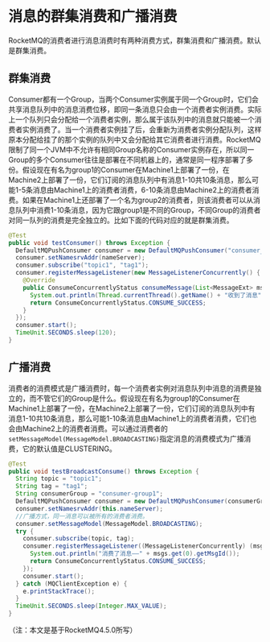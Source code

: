 # 消息的群集消费和广播消费

RocketMQ的消费者进行消息消费时有两种消费方式，群集消费和广播消费。默认是群集消费。

## 群集消费

Consumer都有一个Group，当两个Consumer实例属于同一个Group时，它们会共享消息队列中的消息消费位移，即同一条消息只会由一个消费者实例消费。实际上一个队列只会分配给一个消费者实例，那么属于该队列中的消息就只能被一个消费者实例消费了。当一个消费者实例挂了后，会重新为消费者实例分配队列，这样原本分配给挂了的那个实例的队列中又会分配给其它消费者进行消费。RocketMQ限制了同一个JVM中不允许有相同Group名称的Consumer实例存在，所以同一Group的多个Consumer往往是部署在不同机器上的，通常是同一程序部署了多份。假设现在有名为group1的Consumer在Machine1上部署了一份，在Machine2上部署了一份，它们订阅的消息队列中有消息1-10共10条消息，那么可能1-5条消息由Machine1上的消费者消费，6-10条消息由Machine2上的消费者消费。如果在Machine1上还部署了一个名为group2的消费者，则该消费者可以从消息队列中消费1-10条消息，因为它跟group1是不同的Group，不同Group的消费者对同一队列的消费是完全独立的。比如下面的代码对应的就是群集消费。

```java
@Test
public void testConsumer() throws Exception {
  DefaultMQPushConsumer consumer = new DefaultMQPushConsumer("consumer_group1");
  consumer.setNamesrvAddr(nameServer);
  consumer.subscribe("topic1", "tag1");
  consumer.registerMessageListener(new MessageListenerConcurrently() {
    @Override
    public ConsumeConcurrentlyStatus consumeMessage(List<MessageExt> msgs, ConsumeConcurrentlyContext context) {
      System.out.println(Thread.currentThread().getName() + "收到了消息" + msgs);
      return ConsumeConcurrentlyStatus.CONSUME_SUCCESS;
    }
  });
  consumer.start();
  TimeUnit.SECONDS.sleep(120);
}
```

## 广播消费

消费者的消费模式是广播消费时，每一个消费者实例对消息队列中消息的消费是独立的，而不管它们的Group是什么。假设现在有名为group1的Consumer在Machine1上部署了一份，在Machine2上部署了一份，它们订阅的消息队列中有消息1-10共10条消息，那么可能1-10条消息由Machine1上的消费者消费，它们也会由Machine2上的消费者消费。可以通过消费者的`setMessageModel(MessageModel.BROADCASTING)`指定消息的消费模式为广播消费，它的默认值是CLUSTERING。

```java
@Test
public void testBroadcastConsume() throws Exception {
  String topic = "topic1";
  String tag = "tag1";
  String consumerGroup = "consumer-group1";
  DefaultMQPushConsumer consumer = new DefaultMQPushConsumer(consumerGroup);
  consumer.setNamesrvAddr(this.nameServer);
  //广播方式，同一消息可以被所有的消费者消费。
  consumer.setMessageModel(MessageModel.BROADCASTING);
  try {
    consumer.subscribe(topic, tag);
    consumer.registerMessageListener((MessageListenerConcurrently) (msgs, context) -> {
      System.out.println("消费了消息——" + msgs.get(0).getMsgId());
      return ConsumeConcurrentlyStatus.CONSUME_SUCCESS;
    });
    consumer.start();
  } catch (MQClientException e) {
    e.printStackTrace();
  }
  TimeUnit.SECONDS.sleep(Integer.MAX_VALUE);
}
```

（注：本文是基于RocketMQ4.5.0所写）